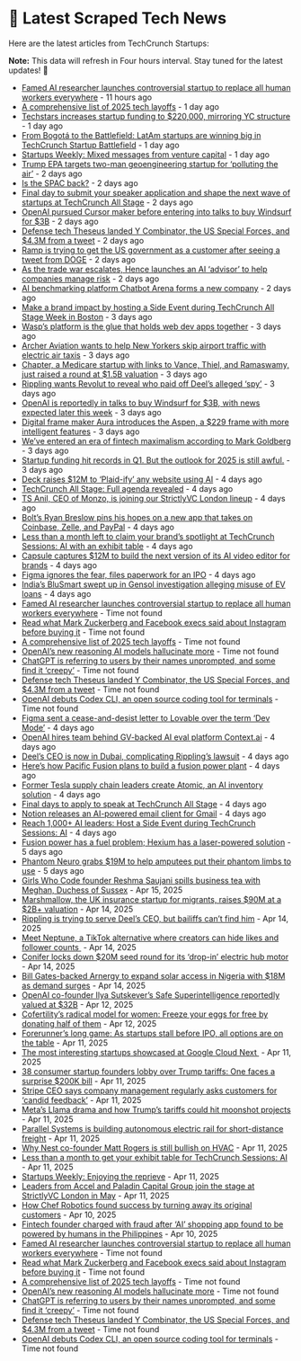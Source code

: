 
# 📰 Latest Scraped Tech News

Here are the latest articles from TechCrunch Startups:

**Note:** This data will refresh in Four hours interval. Stay tuned for the latest updates! 🔄
- [Famed AI researcher launches controversial startup to replace all human workers everywhere](https://techcrunch.com/2025/04/19/famed-ai-researcher-launches-controversial-startup-to-replace-all-human-workers-everywhere/) - 11 hours ago
- [A comprehensive list of 2025 tech layoffs](https://techcrunch.com/2025/04/18/tech-layoffs-2025-list/) - 1 day ago
- [Techstars increases startup funding to $220,000, mirroring YC structure](https://techcrunch.com/2025/04/18/techstars-increases-startup-funding-to-220000-mirroring-yc-structure/) - 1 day ago
- [From Bogotá to the Battlefield: LatAm startups are winning big in TechCrunch Startup Battlefield](https://techcrunch.com/2025/04/18/from-bogota-to-the-battlefield-latam-startups-are-winning-big/) - 1 day ago
- [Startups Weekly: Mixed messages from venture capital](https://techcrunch.com/2025/04/18/startups-weekly-mixed-messages-from-venture-capital/) - 1 day ago
- [Trump EPA targets two-man geoengineering startup for ‘polluting the air’](https://techcrunch.com/2025/04/18/trump-epa-targets-two-man-geoengineering-startup-for-polluting-the-air/) - 2 days ago
- [Is the SPAC back?](https://techcrunch.com/podcast/is-the-spac-back/) - 2 days ago
- [Final day to submit your speaker application and shape the next wave of startups at TechCrunch All Stage](https://techcrunch.com/2025/04/18/final-day-to-submit-your-speaker-application-and-shape-the-next-wave-of-startups-at-techcrunch-all-stage/) - 2 days ago
- [OpenAI pursued Cursor maker before entering into talks to buy Windsurf for $3B](https://techcrunch.com/2025/04/17/openai-pursued-cursor-maker-before-entering-into-talks-to-buy-windsurf-for-3b/) - 2 days ago
- [Defense tech Theseus landed Y Combinator, the US Special Forces, and $4.3M from a tweet](https://techcrunch.com/2025/04/17/defense-tech-theseus-landed-y-combinator-the-us-special-forces-and-4-3m-from-a-tweet/) - 2 days ago
- [Ramp is trying to get the US government as a customer after seeing a tweet from DOGE](https://techcrunch.com/2025/04/17/ramp-is-trying-to-get-the-us-government-as-a-customer-after-seeing-a-tweet-from-doge/) - 2 days ago
- [As the trade war escalates, Hence launches an AI ‘advisor’ to help companies manage risk](https://techcrunch.com/2025/04/17/as-the-trade-war-escalates-hence-launches-an-ai-advisor-to-help-companies-manage-risk/) - 2 days ago
- [AI benchmarking platform Chatbot Arena forms a new company](https://techcrunch.com/2025/04/17/ai-benchmarking-platform-chatbot-arena-forms-a-new-company/) - 2 days ago
- [Make a brand impact by hosting a Side Event during TechCrunch All Stage Week in Boston](https://techcrunch.com/2025/04/17/make-a-brand-impact-by-hosting-a-side-event-during-techcrunch-all-stage-week-in-boston/) - 3 days ago
- [Wasp’s platform is the glue that holds web dev apps together](https://techcrunch.com/2025/04/17/wasps-platform-is-the-glue-that-holds-web-apps-together/) - 3 days ago
- [Archer Aviation wants to help New Yorkers skip airport traffic with electric air taxis](https://techcrunch.com/2025/04/17/archer-aviation-wants-to-help-new-yorkers-skip-airport-traffic-with-electric-air-taxis/) - 3 days ago
- [Chapter, a Medicare startup with links to Vance, Thiel, and Ramaswamy, just raised a round at $1.5B valuation](https://techcrunch.com/2025/04/16/chapter-a-medicare-startup-with-links-to-vance-thiel-and-ramaswamy-just-raised-a-round-at-1-5b-valuation/) - 3 days ago
- [Rippling wants Revolut to reveal who paid off Deel’s alleged ‘spy’](https://techcrunch.com/2025/04/16/rippling-wants-uk-fintech-revolut-to-reveal-who-paid-off-deels-alleged-spy/) - 3 days ago
- [OpenAI is reportedly in talks to buy Windsurf for $3B, with news expected later this week](https://techcrunch.com/2025/04/16/openai-is-reportedly-in-talks-to-buy-windsurf-for-3b-with-news-expected-later-this-week/) - 3 days ago
- [Digital frame maker Aura introduces the Aspen, a $229 frame with more intelligent features](https://techcrunch.com/2025/04/16/digital-frame-maker-aura-introduces-the-aspen-a-229-frame-with-more-intelligent-features/) - 3 days ago
- [We’ve entered an era of fintech maximalism according to Mark Goldberg](https://techcrunch.com/podcast/weve-entered-an-era-of-fintech-maximalism-according-to-mark-goldberg/) - 3 days ago
- [Startup funding hit records in Q1. But the outlook for 2025 is still awful.](https://techcrunch.com/2025/04/16/startup-funding-hit-records-in-q1-but-the-outlook-for-2025-is-still-awful/) - 3 days ago
- [Deck raises $12M to ‘Plaid-ify’ any website using AI](https://techcrunch.com/2025/04/16/deck-raises-12m-to-plaid-ify-any-website-using-ai/) - 4 days ago
- [TechCrunch All Stage: Full agenda revealed](https://techcrunch.com/2025/04/16/techcrunch-all-stage-full-agenda-revealed/) - 4 days ago
- [TS Anil, CEO of Monzo, is joining our StrictlyVC London lineup](https://techcrunch.com/2025/04/16/ts-anil-ceo-of-monzo-is-joining-our-strictlyvc-london-lineup/) - 4 days ago
- [Bolt’s Ryan Breslow pins his hopes on a new app that takes on Coinbase, Zelle, and PayPal](https://techcrunch.com/2025/04/16/bolts-ryan-breslow-pins-his-hopes-on-a-new-app-that-takes-on-coinbase-zelle-and-paypal/) - 4 days ago
- [Less than a month left to claim your brand’s spotlight at TechCrunch Sessions: AI with an exhibit table](https://techcrunch.com/2025/04/16/less-than-a-month-left-to-claim-your-brands-spotlight-at-techcrunch-sessions-ai-with-an-exhibit-table/) - 4 days ago
- [Capsule captures $12M to build the next version of its AI video editor for brands](https://techcrunch.com/2025/04/16/capsule-captures-12m-to-build-the-next-version-of-its-ai-video-editor-for-brands/) - 4 days ago
- [Figma ignores the fear, files paperwork for an IPO](https://techcrunch.com/2025/04/15/figma-ignores-the-fear-files-paperwork-for-an-ipo/) - 4 days ago
- [India’s BluSmart swept up in Gensol investigation alleging misuse of EV loans](https://techcrunch.com/2025/04/15/indian-ride-hailing-startup-blusmart-swept-up-in-gensol-investigation-alleging-misuse-of-ev-loans/) - 4 days ago
- [Famed AI researcher launches controversial startup to replace all human workers everywhere](https://techcrunch.com/2025/04/19/famed-ai-researcher-launches-controversial-startup-to-replace-all-human-workers-everywhere/) - Time not found
- [Read what Mark Zuckerberg and Facebook execs said about Instagram before buying it](https://techcrunch.com/2025/04/19/read-what-mark-zuckerberg-and-facebook-execs-said-about-instagram-before-buying-it/) - Time not found
- [A comprehensive list of 2025 tech layoffs](https://techcrunch.com/2025/04/18/tech-layoffs-2025-list/) - Time not found
- [OpenAI’s new reasoning AI models hallucinate more](https://techcrunch.com/2025/04/18/openais-new-reasoning-ai-models-hallucinate-more/) - Time not found
- [ChatGPT is referring to users by their names unprompted, and some find it ‘creepy’](https://techcrunch.com/2025/04/18/chatgpt-is-referring-to-users-by-their-names-unprompted-and-some-find-it-creepy/) - Time not found
- [Defense tech Theseus landed Y Combinator, the US Special Forces, and $4.3M from a tweet](https://techcrunch.com/2025/04/17/defense-tech-theseus-landed-y-combinator-the-us-special-forces-and-4-3m-from-a-tweet/) - Time not found
- [OpenAI debuts Codex CLI, an open source coding tool for terminals](https://techcrunch.com/2025/04/16/openai-debuts-codex-cli-an-open-source-coding-tool-for-terminals/) - Time not found
- [Figma sent a cease-and-desist letter to Lovable over the term ‘Dev Mode’](https://techcrunch.com/2025/04/15/figma-sent-a-cease-and-desist-letter-to-lovable-over-the-term-dev-mode/) - 4 days ago
- [OpenAI hires team behind GV-backed AI eval platform Context.ai](https://techcrunch.com/2025/04/15/openai-hires-team-behind-gv-backed-ai-eval-platform-context-ai/) - 4 days ago
- [Deel’s CEO is now in Dubai, complicating Rippling’s lawsuit](https://techcrunch.com/2025/04/15/deels-ceo-is-now-in-dubai-complicating-ripplings-lawsuit/) - 4 days ago
- [Here’s how Pacific Fusion plans to build a fusion power plant](https://techcrunch.com/2025/04/15/heres-how-pacific-fusion-plans-to-build-a-fusion-power-plant/) - 4 days ago
- [Former Tesla supply chain leaders create Atomic, an AI inventory solution](https://techcrunch.com/2025/04/15/former-tesla-supply-chain-leaders-create-atomic-an-ai-inventory-solution/) - 4 days ago
- [Final days to apply to speak at TechCrunch All Stage](https://techcrunch.com/2025/04/15/final-days-to-apply-to-speak-at-techcrunch-all-stage/) - 4 days ago
- [Notion releases an AI-powered email client for Gmail](https://techcrunch.com/2025/04/15/notion-releases-its-ai-driven-email-inbox/) - 4 days ago
- [Reach 1,000+ AI leaders: Host a Side Event during TechCrunch Sessions: AI](https://techcrunch.com/2025/04/15/host-your-very-own-side-event-during-techcrunch-sessions-ai/) - 4 days ago
- [Fusion power has a fuel problem; Hexium has a laser-powered solution](https://techcrunch.com/2025/04/15/fusion-power-has-a-fuel-problem-hexium-has-a-laser-powered-solution/) - 5 days ago
- [Phantom Neuro grabs $19M to help amputees put their phantom limbs to use](https://techcrunch.com/2025/04/15/phantom-neuro-grabs-19m-to-help-amputees-gain-control-of-their-phantom-limbs/) - 5 days ago
- [Girls Who Code founder Reshma Saujani spills business tea with Meghan, Duchess of Sussex](https://techcrunch.com/2025/04/15/girls-who-code-founder-reshma-saujani-spills-business-tea-with-meghan-duchess-of-sussex/) - Apr 15, 2025
- [Marshmallow, the UK insurance startup for migrants, raises $90M at a $2B+ valuation](https://techcrunch.com/2025/04/14/marshmallow-the-uk-insurance-startup-for-migrants-raises-90m-at-a-2b-valuation/) - Apr 14, 2025
- [Rippling is trying to serve Deel’s CEO, but bailiffs can’t find him](https://techcrunch.com/2025/04/14/rippling-is-trying-to-serve-deels-ceo-but-bailiffs-cant-find-him/) - Apr 14, 2025
- [Meet Neptune, a TikTok alternative where creators can hide likes and follower counts ](https://techcrunch.com/2025/04/14/meet-neptune-a-tiktok-alternative-where-creators-can-hide-likes-and-follower-counts/) - Apr 14, 2025
- [Conifer locks down $20M seed round for its ‘drop-in’ electric hub motor](https://techcrunch.com/2025/04/14/conifer-locks-down-20m-seed-round-for-its-drop-in-electric-hub-motor/) - Apr 14, 2025
- [Bill Gates-backed Arnergy to expand solar access in Nigeria with $18M as demand surges](https://techcrunch.com/2025/04/14/arnergy-to-expand-solar-access-in-nigeria-with-18m-series-b/) - Apr 14, 2025
- [OpenAI co-founder Ilya Sutskever’s Safe Superintelligence reportedly valued at $32B](https://techcrunch.com/2025/04/12/openai-co-founder-ilya-sutskevers-safe-superintelligence-reportedly-valued-at-32b/) - Apr 12, 2025
- [Cofertility’s radical model for women: Freeze your eggs for free by donating half of them](https://techcrunch.com/2025/04/12/cofertility-lets-women-freeze-their-eggs-for-free-through-its-donor-matching-program/) - Apr 12, 2025
- [Forerunner’s long game: As startups stall before IPO, all options are on the table](https://techcrunch.com/2025/04/11/forerunners-long-game-as-startups-stall-before-ipo-all-options-are-on-the-table/) - Apr 11, 2025
- [The most interesting startups showcased at Google Cloud Next ](https://techcrunch.com/2025/04/11/the-most-interesting-startups-showcased-at-google-cloud-next/) - Apr 11, 2025
- [38 consumer startup founders lobby over Trump tariffs: One faces a surprise $200K bill](https://techcrunch.com/2025/04/11/38-consumer-startup-founders-lobby-over-trump-tariffs-one-faces-a-surprise-200k-bill/) - Apr 11, 2025
- [Stripe CEO says company management regularly asks customers for ‘candid feedback’](https://techcrunch.com/2025/04/11/stripe-ceo-says-company-management-regularly-asks-customers-for-candid-feedback/) - Apr 11, 2025
- [Meta’s Llama drama and how Trump’s tariffs could hit moonshot projects](https://techcrunch.com/podcast/metas-llama-drama-and-how-trumps-tariffs-could-hit-moonshot-projects/) - Apr 11, 2025
- [Parallel Systems is building autonomous electric rail for short-distance freight](https://techcrunch.com/2025/04/11/parallel-systems-is-building-autonomous-electric-rail-for-short-distance-freight/) - Apr 11, 2025
- [Why Nest co-founder Matt Rogers is still bullish on HVAC](https://techcrunch.com/2025/04/11/why-nest-co-founder-matt-rogers-is-still-bullish-on-hvac/) - Apr 11, 2025
- [Less than a month to get your exhibit table for TechCrunch Sessions: AI](https://techcrunch.com/2025/04/11/less-than-a-month-to-get-your-exhibit-table-for-techcrunch-sessions-ai/) - Apr 11, 2025
- [Startups Weekly: Enjoying the reprieve](https://techcrunch.com/2025/04/11/startups-weekly-enjoying-the-reprieve/) - Apr 11, 2025
- [Leaders from Accel and Paladin Capital Group join the stage at StrictlyVC London in May](https://techcrunch.com/2025/04/11/leaders-from-accel-and-paladin-capital-group-join-the-stage-at-strictlyvc-london-in-may/) - Apr 11, 2025
- [How Chef Robotics found success by turning away its original customers](https://techcrunch.com/2025/04/10/how-chef-robotics-found-success-by-turning-away-its-original-customers/) - Apr 10, 2025
- [Fintech founder charged with fraud after ‘AI’ shopping app found to be powered by humans in the Philippines](https://techcrunch.com/2025/04/10/fintech-founder-charged-with-fraud-after-ai-shopping-app-found-to-be-powered-by-humans-in-the-philippines/) - Apr 10, 2025
- [Famed AI researcher launches controversial startup to replace all human workers everywhere](https://techcrunch.com/2025/04/19/famed-ai-researcher-launches-controversial-startup-to-replace-all-human-workers-everywhere/) - Time not found
- [Read what Mark Zuckerberg and Facebook execs said about Instagram before buying it](https://techcrunch.com/2025/04/19/read-what-mark-zuckerberg-and-facebook-execs-said-about-instagram-before-buying-it/) - Time not found
- [A comprehensive list of 2025 tech layoffs](https://techcrunch.com/2025/04/18/tech-layoffs-2025-list/) - Time not found
- [OpenAI’s new reasoning AI models hallucinate more](https://techcrunch.com/2025/04/18/openais-new-reasoning-ai-models-hallucinate-more/) - Time not found
- [ChatGPT is referring to users by their names unprompted, and some find it ‘creepy’](https://techcrunch.com/2025/04/18/chatgpt-is-referring-to-users-by-their-names-unprompted-and-some-find-it-creepy/) - Time not found
- [Defense tech Theseus landed Y Combinator, the US Special Forces, and $4.3M from a tweet](https://techcrunch.com/2025/04/17/defense-tech-theseus-landed-y-combinator-the-us-special-forces-and-4-3m-from-a-tweet/) - Time not found
- [OpenAI debuts Codex CLI, an open source coding tool for terminals](https://techcrunch.com/2025/04/16/openai-debuts-codex-cli-an-open-source-coding-tool-for-terminals/) - Time not found
